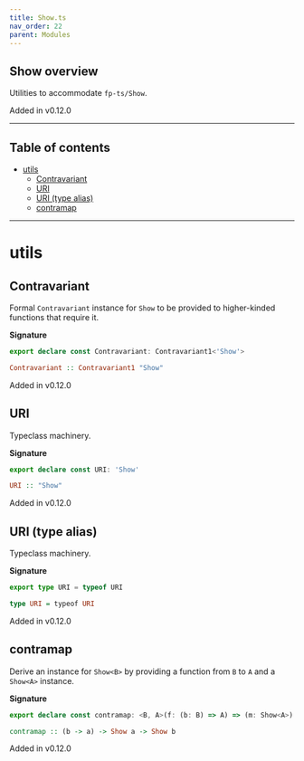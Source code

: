 ```yaml
---
title: Show.ts
nav_order: 22
parent: Modules
---
```


## Show overview

Utilities to accommodate `fp-ts/Show`.

Added in v0.12.0

---

<h2 class="text-delta">Table of contents</h2>

- [utils](#utils)
  - [Contravariant](#contravariant)
  - [URI](#uri)
  - [URI (type alias)](#uri-type-alias)
  - [contramap](#contramap)

---

# utils

## Contravariant

Formal `Contravariant` instance for `Show` to be provided to higher-kinded
functions that require it.

**Signature**

```ts
export declare const Contravariant: Contravariant1<'Show'>
```

```hs
Contravariant :: Contravariant1 "Show"
```

Added in v0.12.0

## URI

Typeclass machinery.

**Signature**

```ts
export declare const URI: 'Show'
```

```hs
URI :: "Show"
```

Added in v0.12.0

## URI (type alias)

Typeclass machinery.

**Signature**

```ts
export type URI = typeof URI
```

```hs
type URI = typeof URI
```

Added in v0.12.0

## contramap

Derive an instance for `Show<B>` by providing a function from `B` to `A` and
a `Show<A>` instance.

**Signature**

```ts
export declare const contramap: <B, A>(f: (b: B) => A) => (m: Show<A>) => Show<B>
```

```hs
contramap :: (b -> a) -> Show a -> Show b
```

Added in v0.12.0
